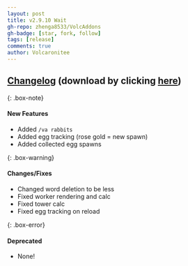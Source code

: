 ```yaml
---
layout: post
title: v2.9.10 Wait
gh-repo: zhenga8533/VolcAddons
gh-badge: [star, fork, follow]
tags: [release]
comments: true
author: Volcaronitee
---
```


## [Changelog](https://github.com/zhenga8533/VolcAddons/releases/tag/v2.9.10) (download by clicking [here](https://github.com/zhenga8533/VolcAddons/releases/download/v2.9.10/VolcAddons.zip))

{: .box-note}
#### New Features
- Added `/va rabbits`
- Added egg tracking (rose gold = new spawn)
- Added collected egg spawns

{: .box-warning}
#### Changes/Fixes
- Changed word deletion to be less
- Fixed worker rendering and calc
- Fixed tower calc
- Fixed egg tracking on reload

{: .box-error}
#### Deprecated
- None!
